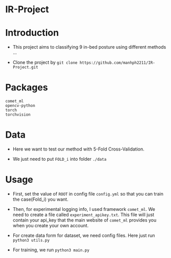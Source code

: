 IR-Project
====

# Introduction

- This project aims to classifying 9 in-bed posture using different methods ...

- Clone the project by `git clone https://github.com/manhph2211/IR-Project.git`

# Packages

```
comet_ml
opencv-python
torch
torchvision
```

# Data

- Here we want to test our method with 5-Fold Cross-Validation. 

- We just need to put `FOLD_i` into folder `./data`

# Usage

- First, set the value of `ROOT` in config file `config.yml` so that you can train the case(Fold_i) you want.

- Then, for experimental logging info, I used framework `comet_ml`. We need to create a file called `experiment_apikey.txt`. This file will just contain your api_key that the main website of `comet_ml` provides you when you create your own account.

- For create data form for dataset, we need config files. Here just run `python3 utils.py`

- For training, we run `python3 main.py`
